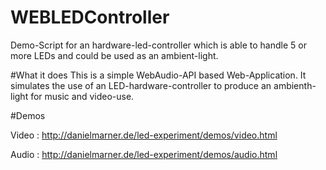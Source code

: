 # WEBLEDController
Demo-Script for an hardware-led-controller which is able to handle 5 or more LEDs and could be used as an ambient-light.

#What it does
This is a simple WebAudio-API based Web-Application. It simulates the use of an LED-hardware-controller to produce an ambienth-light for music and video-use.

#Demos

Video : http://danielmarner.de/led-experiment/demos/video.html

Audio : http://danielmarner.de/led-experiment/demos/audio.html
